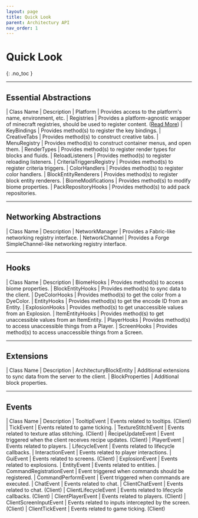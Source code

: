 ```yaml
---
layout: page
title: Quick Look
parent: Architectury API
nav_order: 1
---
```


# Quick Look
{: .no_toc }

---

## Essential Abstractions

| Class Name | Description
| Platform | Provides access to the platform's name, environment, etc.
| Registries | Provides a platform-agnostic wrapper of minecraft registries, should be used to register content. ([Read More](/architectury-documentations/docs/architectury_api/registry))
| KeyBindings | Provides method(s) to register the key bindings.
| CreativeTabs | Provides method(s) to construct creative tabs.
| MenuRegistry | Provides method(s) to construct container menus, and open them.
| RenderTypes | Provides method(s) to register render types for blocks and fluids.
| ReloadListeners | Provides method(s) to register reloading listeners.
| CriteriaTriggersRegistry | Provides method(s) to register criteria triggers.
| ColorHandlers | Provides method(s) to register color handlers.
| BlockEntityRenderers | Provides method(s) to register block entity renderers.
| BiomeModifications | Provides method(s) to modify biome properties.
| PackRepositoryHooks | Provides method(s) to add pack repositories.

---

## Networking Abstractions

| Class Name | Description
| NetworkManager | Provides a Fabric-like networking registry interface.
| NetworkChannel | Provides a Forge SimpleChannel-like networking registry interface.

---

## Hooks

| Class Name | Description
| BiomeHooks | Provides method(s) to access biome properties.
| BlockEntityHooks | Provides method(s) to sync data to the client.
| DyeColorHooks | Provides method(s) to get the color from a DyeColor.
| EntityHooks | Provides method(s) to get the encode ID from an Entity.
| ExplosionHooks | Provides method(s) to get unaccessible values from an Explosion.
| ItemEntityHooks | Provides method(s) to get unaccessible values from an ItemEntity.
| PlayerHooks | Provides method(s) to access unaccessible things from a Player.
| ScreenHooks | Provides method(s) to access unaccessible things from a Screen.

---

## Extensions

| Class Name | Description
| ArchitecturyBlockEntity | Additional extensions to sync data from the server to the client.
| BlockProperties | Additional block properties.

---

## Events

| Class Name | Description
| TooltipEvent | Events related to tooltips. (Client)
| TickEvent | Events related to game ticking.
| TextureStitchEvent | Events related to texture atlas stitching. (Client)
| RecipeUpdateEvent | Event triggered when the client receives recipe updates. (Client)
| PlayerEvent | Events related to players.
| LifecycleEvent | Events related to lifecycle callbacks.
| InteractionEvent | Events related to player interactions.
| GuiEvent | Events related to screens. (Client)
| ExplosionEvent | Events related to explosions.
| EntityEvent | Events related to entities.
| CommandRegistrationEvent | Event triggered when commands should be registered.
| CommandPerformEvent | Event triggered when commands are executed.
| ChatEvent | Events related to chat.
| ClientChatEvent | Events related to chat. (Client)
| ClientLifecycleEvent | Events related to lifecycle callbacks. (Client)
| ClientPlayerEvent | Events related to players. (Client)
| ClientScreenInputEvent | Events related to inputs intercepted by the screen. (Client)
| ClientTickEvent | Events related to game ticking. (Client)

